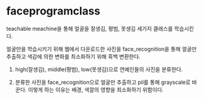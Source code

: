 # faceprogramclass
teachable meachine을 통해 얼굴을 잘생김, 평범, 못생김 세가지 클래스를 학습시킨다.

얼굴만을 학습시키기 위해 웹에서 다운로드한 사진을 face_recognition을 통해 얼굴만 추출하고 색감에 의한 변화를 최소화하기 위해 흑백 변환한다.

1. high(잘생김), middle(평범), low(못생김)으로 연예인들의 사진을 분류한다. 

2. 분류한 사진을 face_recognition으로 얼굴만 추출하고 pil를 통해 grayscale로 바꾼다.
이렇게 하는 이유는 배경, 색깔의 영향을 최소화하기 위함이다.
